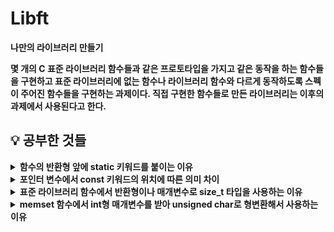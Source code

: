 # Libft
<b>나만의 라이브러리 만들기<b>

몇 개의 C 표준 라이브러리 함수들과 같은 프로토타입을 가지고 같은 동작을 하는 함수들을 구현하고 표준 라이브러리에 없는 함수나 라이브러리 함수와 다르게 동작하도록 스펙이 주어진 함수들을 구현하는 과제이다. 직접 구현한 함수들로 만든 라이브러리는 이후의 과제에서 사용된다고 한다.

## 💡 공부한 것들

<details>
<summary><b>함수의 반환형 앞에 static 키워드를 붙이는 이유</b></summary>
 
 - 반환형 앞에 static 키워드를 붙이면 그 함수는 정적 함수가 되어 해당 소스파일 내부에서만 사용 가능한 함수가 된다.
 - 프로젝트를 여러명의 개발자가 나누어 개발하는 경우, 각자 작성한 소스파일에서 함수 이름이 중복되는 경우를 피하기 위해서 사용한다.
 - 함수 이름이 중복되는 경우 목적 파일을 만드는 것에는 문제가 없지만 만들어진 목적파일들을 링크하는 과정에서 오류가 발생한다.
<br>
</details>

<details>
<summary><b>포인터 변수에서 const 키워드의 위치에 따른 의미 차이</b></summary>

 - 변수 앞에 const 키워드를 붙이면 해당 변수는 상수로 취급한다. 즉, 변수 선언시에만 초기값을 할당할 수 있고 그 후에는 값을 변경할 수 없게 된다. 
 - 이러한 const 키워드를 포인터 변수 앞에 붙일 때는 아래와 같이 그 위치에 따라 의미가 조금 다르다.
 ```c
 char c1 = 'a';
 char c2 = 'b';

 const char *p1 = &c1; //const char *는 char const *와 같은 의미이다.
 char *const p2 = &c1;
 const char *const p3 = &c1;

 p1 = &c2; //정상적으로 컴파일
 *p1 = 'c'; //컴파일 에러

 *p2 = 'c'; //정상적으로 컴파일
 p2 = &c2; //컴파일 에러

 p3 = &c2; //컴파일 에러
 *p3 = 'c'; //컴파일 에러
 ```
<br>
</details>

<details>
<summary><b>표준 라이브러리 함수에서 반환형이나 매개변수로 size_t 타입을 사용하는 이유</b></summary>

 - size_t는 부호없는 정수 자료형으로 32비트 운영체제에서는 4바이트, 64비트 운영체제에서는 8바이트의 크기를 갖는다.
 - 하지만 unsigned int는 운영체제가 32비트이던 64비트이던 4바이트의 크기를 갖는다.
 - 따라서 운영체제에 따라 가능한 가장 큰 범위의 부호없는 정수형을 사용하고 싶을 때는 size_t를 사용한다.
 - 참고: [데이터 형식 범위](https://learn.microsoft.com/ko-kr/cpp/cpp/data-type-ranges?view=msvc-170)
<br>
</details>

<details>
<summary><b>memset 함수에서 int형 매개변수를 받아 unsigned char로 형변환해서 사용하는 이유</b></summary>

 - C99 표준 이전인 K&R 방식에서는 함수를 정의할 때 리턴타입이나 매개변수의 타입을 명시하지 않고 모두 int로 인식하는 ‘implicit int rule’이 적용되었다.
 - 또한 int로 받은 매개변수를 다른 타입으로 변환하고 싶으면 함수의 중괄호 밖에서 자료형을 명시해 주었다.
 - 결론적으로 이 시절의 관습이 남아있는 함수라서 그렇다.
 - 참고: [80년대 C언어는 어땠을까?](https://80000coding.oopy.io/31f3b397-1483-4a75-9d88-c99284e7f3ca)
<br>
</details>
